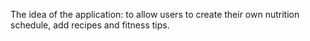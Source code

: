 The idea of ​​the application: to allow users to create their own nutrition schedule, add recipes and fitness tips. 
